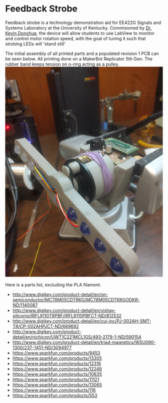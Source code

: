# Feedback Strobe

Feedback strobe is a technology demonstration aid for EE422G Signals and Systems Laboratory at the University of Kentucky. Commisioned by [Dr. Kevin Donohue](https://www.engr.uky.edu/research/researchers/kevin-donohue/), the device will allow students to use LabView to monitor and control motor rotation speed, with the goal of tuning it such that strobing LEDs will 'stand still'

The initial assembly of all printed parts and a populated revision 1 PCB can be seen below. All printing done on a MakerBot Replicator 5th Gen. The rubber band keeps tension on o-ring acting as a pulley.
![r1ass](images/first-assembly.jpg)

Here is a parts list, excluding the PLA filament.
- http://www.digikey.com/product-detail/en/on-semiconductor/MC78M05CDTRKG/MC78M05CDTRKGODKR-ND/1140087
- http://www.digikey.com/product-detail/en/vishay-siliconix/IRFL9110TRPBF/IRFL9110PBFCT-ND/812532
- http://www.digikey.com/product-detail/en/cui-inc/PJ-002AH-SMT-TR/CP-002AHPJCT-ND/669692
- http://www.digikey.com/product-detail/en/nichicon/UWT1C221MCL1GS/493-2179-1-ND/590154
- http://www.digikey.com/product-detail/en/triad-magnetics/WSU090-1300/237-1451-ND/3094977
- https://www.sparkfun.com/products/9453
- https://www.sparkfun.com/products/13305
- https://www.sparkfun.com/products/12316
- https://www.sparkfun.com/products/12248
- https://www.sparkfun.com/products/10635
- https://www.sparkfun.com/products/11121
- https://www.sparkfun.com/products/13065
- https://www.sparkfun.com/products/116
- https://www.sparkfun.com/products/553
